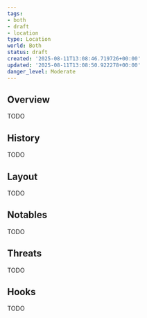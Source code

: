 ```yaml
---
tags:
- both
- draft
- location
type: Location
world: Both
status: draft
created: '2025-08-11T13:08:46.719726+00:00'
updated: '2025-08-11T13:08:50.922278+00:00'
danger_level: Moderate
---
```



## Overview

TODO
## History

TODO
## Layout

TODO
## Notables

TODO
## Threats

TODO
## Hooks

TODO
